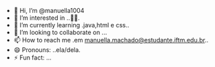 - 👋 Hi, I’m @manuella1004
- 👀 I’m interested in ..💼💲.
- 🌱 I’m currently learning .java,html e css..
- 💞️ I’m looking to collaborate on ...
- 📫 How to reach me .em manuella.machado@estudante.iftm.edu.br..
- 😄 Pronouns: ..ela/dela.
- ⚡ Fun fact: ...

<!---
manuella1004/manuella1004 is a ✨ special ✨ repository because its `README.md` (this file) appears on your GitHub profile.
You can click the Preview link to take a look at your changes.
--->
